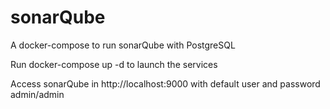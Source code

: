 # sonarQube

A docker-compose to run sonarQube with PostgreSQL

Run docker-compose up -d to launch the services

Access sonarQube in http://localhost:9000 with default user and password admin/admin
